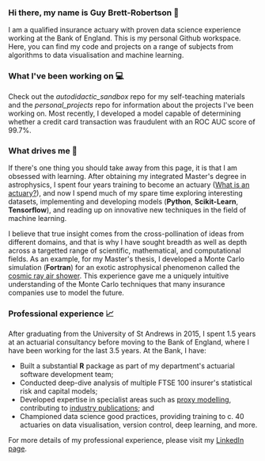 ### Hi there, my name is Guy Brett-Robertson :wave:

I am a qualified insurance actuary with proven data science experience working at the Bank of England. This is my personal Github workspace. Here, you can find my code and projects on a range of subjects from algorithms to data visualisation and machine learning.

### What I've been working on :computer:

Check out the *autodidactic_sandbox* repo for my self-teaching materials and the *personal_projects* repo for information about the projects I've been working on. Most recently, I developed a model capable of determining whether a credit card transaction was fraudulent with an ROC AUC score of 99.7%.

### What drives me :seedling:

If there's one thing you should take away from this page, it is that I am obsessed with learning. After obtaining my integrated Master's degree in astrophysics, I spent four years training to become an actuary ([What is an actuary?](https://www.actuaries.org.uk/become-actuary/what-actuary)), and now I spend much of my spare time exploring interesting datasets, implementing and developing models (**Python**, **Scikit-Learn**, **Tensorflow**), and reading up on innovative new techniques in the field of machine learning.

I believe that true insight comes from the cross-pollination of ideas from different domains, and that is why I have sought breadth as well as depth across a targetted range of scientific, mathematical, and computational fields. As an example, for my Master's thesis, I developed a Monte Carlo simulation (**Fortran**) for an exotic astrophysical phenomenon called the [cosmic ray air shower](https://en.wikipedia.org/wiki/Air_shower_(physics)). This experience gave me a uniquely intuitive understanding of the Monte Carlo techniques that many insurance companies use to model the future.

### Professional experience :chart_with_upwards_trend:

After graduating from the University of St Andrews in 2015, I spent 1.5 years at an actuarial consultancy before moving to the Bank of England, where I have been working for the last 3.5 years. At the Bank, I have:

- Built a substantial **R** package as part of my department's actuarial software development team;
- Conducted deep-dive analysis of multiple FTSE 100 insurer's statistical risk and capital models;
- Developed expertise in specialist areas such as [proxy modelling](https://www.actuaries.org.uk/system/files/documents/pdf/proxy-models-working-party-paper-240214.pdf), contributing to [industry publications](https://www.bankofengland.co.uk/prudential-regulation/letter/2019/proxy-modelling-survey-best-observed-practice); and
- Championed data science good practices, providing training to c. 40 actuaries on data visualisation, version control, deep learning, and more.

For more details of my professional experience, please visit my [LinkedIn page](https://www.linkedin.com/in/guybrettrobertson/).
